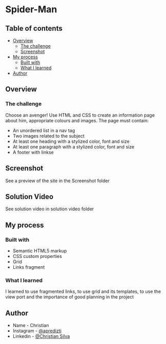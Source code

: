 # Spider-Man 

## Table of contents

- [Overview](#overview)
  - [The challenge](#the-challenge)
  - [Screenshot](#screenshot)
- [My process](#my-process)
  - [Built with](#built-with)
  - [What I learned](#what-i-learned)
- [Author](#author)

## Overview

### The challenge

Choose an avenger!
Use HTML and CSS to create an information page about him, appropriate colours and images. The page must contain:

- An unordered list in a nav tag
- Two images related to the subject
- At least one heading with a stylized color, font and size
- At least one paragraph with a stylized color, font and size
- A footer with linkse

## Screenshot

See a preview of the site in the Screenshot folder

## Solution Video

See solution video in solution video folder

## My process

### Built with

- Semantic HTML5 markup
- CSS custom properties
- Grid
- Links fragment

### What I learned

I learned to use fragmented links, to use grid and its templates, to use the view port and the importance of good planning in the project

## Author

- Name - Christian
- Instagram - [@apredizti](https://www.instagram.com/apredizti/)
- Linkedin - [@Christian Silva]( https://www.linkedin.com/in/christian-silva-83172621a)
